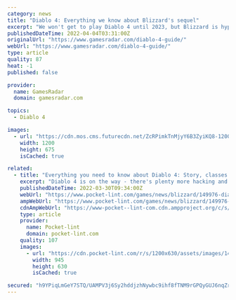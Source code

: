 ```yaml
---
category: news
title: "Diablo 4: Everything we know about Blizzard's sequel"
excerpt: "We won't get to play Diablo 4 until 2023, but Blizzard is hype-levels high with regular updates on its development. We've heard all about PvP, the Barbarian, Sorceress, and Druid classes, and most ..."
publishedDateTime: 2022-04-04T03:31:00Z
originalUrl: "https://www.gamesradar.com/diablo-4-guide/"
webUrl: "https://www.gamesradar.com/diablo-4-guide/"
type: article
quality: 87
heat: -1
published: false

provider:
  name: GamesRadar
  domain: gamesradar.com

topics:
  - Diablo 4

images:
  - url: "https://cdn.mos.cms.futurecdn.net/ZcRPimkTnMjyY6B3ZyiKQ8-1200-80.jpg"
    width: 1200
    height: 675
    isCached: true

related:
  - title: "Everything you need to know about Diablo 4: Story, classes and trailers"
    excerpt: "Diablo 4 is on the way - there's plenty more hacking and slashing to be had, it looks like. The next game in Blizzard's mega-popular franchise was unveiled a good while ago, and its release is drawing ..."
    publishedDateTime: 2022-03-30T09:34:00Z
    webUrl: "https://www.pocket-lint.com/games/news/blizzard/149976-diablo-4-release-date-formats-pre-order-deals-screens-trailers-and-all-you-need-to-know.amphtml"
    ampWebUrl: "https://www.pocket-lint.com/games/news/blizzard/149976-diablo-4-release-date-formats-pre-order-deals-screens-trailers-and-all-you-need-to-know.amphtml"
    cdnAmpWebUrl: "https://www-pocket--lint-com.cdn.ampproject.org/c/s/www.pocket-lint.com/games/news/blizzard/149976-diablo-4-release-date-formats-pre-order-deals-screens-trailers-and-all-you-need-to-know.amphtml"
    type: article
    provider:
      name: Pocket-lint
      domain: pocket-lint.com
    quality: 107
    images:
      - url: "https://cdn.pocket-lint.com/r/s/1200x630/assets/images/149976-games-feature-diablo-4-release-date-formats-screens-trailers-deals-and-all-you-need-to-know-image1-ezipok3a0x.jpg"
        width: 945
        height: 630
        isCached: true

secured: "h9YPiqLmGeY7STQ/UAMPV3j6Sy2hddjzhNywbc9ihf8fTNM9rGPQyGUJ6nqZrrRFfQRLSp+rB1bDBvdXWWZ8GOiZIG+skvEfZchjcrP06NWgGLzTWUcuV4YUYiBRRz5rqOYzHaJ2jK8VtbXG1UuhkF+oNnD3Y1u8zyPftwGJdbYjs1wbSKAMkaUK2KSyYgSxeMq+TIF+umdeqEdxb6HSn0TkQdXJJQTOHjhd0ef+Z7fwtN8+VIDxoUZoUb8CiJxsc5yCUO9O/5cpPi908gS1XuBckJBMmEFhvvJiObujHuwzoYrHt7rM+zr2XJrjwF2DqYtvWt5QEuC/BH/DMmkNPeULXc3IMhLmX9lZ07u7JV0=;unkuAkMmvbyiJWzBooYEbw=="
---
```


